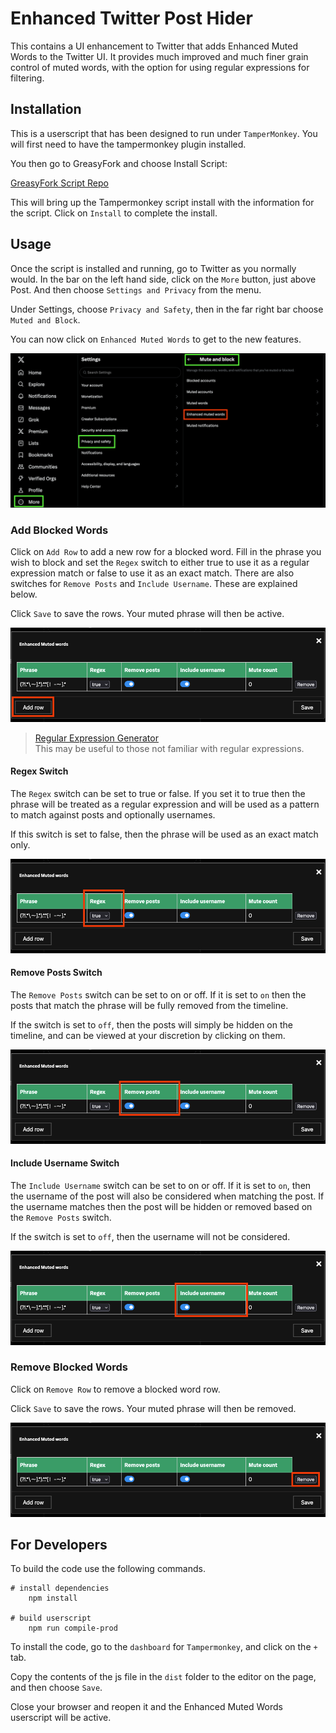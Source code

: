 # Enhanced Twitter Post Hider

This contains a UI enhancement to Twitter that adds Enhanced Muted Words to the Twitter UI.
It provides much improved and much finer grain control of muted words, with the option for using 
regular expressions for filtering.

## Installation

This is a userscript that has been designed to run under `TamperMonkey`.  You will first need to have the tampermonkey 
plugin installed.

You then go to GreasyFork and choose Install Script:

[GreasyFork Script Repo](https://greasyfork.org/en/scripts/492269-enhanced-twitter-post-hider)

This will bring up the Tampermonkey script install with the information for the script.  Click on 
`Install` to complete the install.

## Usage

Once the script is installed and running, go to Twitter as you normally would.
In the bar on the left hand side, click on the `More` button, just above Post. And then choose `Settings and Privacy` from 
the menu.

Under Settings, choose `Privacy and Safety`, then in the far right bar choose `Muted and Block`.

You can now click on `Enhanced Muted Words` to get to the new features.

![Menu Location](docs/MenuLocation.png)

### Add Blocked Words

Click on `Add Row` to add a new row for a blocked word.  Fill in the phrase you wish to block and set the `Regex` switch 
to either true to use it as a regular expression match or false to use it as an exact match.  There are also switches for
`Remove Posts` and `Include Username`.  These are explained below.

Click `Save` to save the rows.  Your muted phrase will then be active.

![Add Entry](docs/AddEntry.png)

> [Regular Expression Generator](https://regex-generator.olafneumann.org/?sampleText=Phrase%20goes%20here&flags=i) 
> <br> This may be useful to those not familiar with regular expressions.

#### Regex Switch
The `Regex` switch can be set to true or false.  If you set it to true then the phrase will be treated as a regular 
expression and will be used as a pattern to match against posts and optionally usernames.

If this switch is set to false, then the phrase will be used as an exact match only.

![Regex Switch](docs/RegexSwitch.png)

#### Remove Posts Switch
The `Remove Posts` switch can be set to on or off.  If it is set to `on` then the posts that match the phrase will be
fully removed from the timeline.  

If the switch is set to `off`, then the posts will simply be hidden on the timeline,
and can be viewed at your discretion by clicking on them.

![Remove Posts Switch](docs/RemovePostSwitch.png)

#### Include Username Switch
The `Include Username` switch can be set to on or off.  If it is set to `on`, then the username of the post will also be
considered when matching the post.  If the username matches then the post will be hidden or removed based on the 
`Remove Posts` switch.

If the switch is set to `off`, then the username will not be considered.

![Include Username Switch](docs/IncludeUsernameSwitch.png)

### Remove Blocked Words

Click on `Remove Row` to remove a blocked word row.

Click `Save` to save the rows.  Your muted phrase will then be removed.

![Remove Entry](docs/RemoveEntry.png)

## For Developers

To build the code use the following commands.

```batch
# install dependencies
    npm install
    
# build userscript
    npm run compile-prod
```

To install the code, go to the `dashboard` for `Tampermonkey`, and click on the `+` tab.

Copy the contents of the js file in the `dist` folder to the editor on the page, and then choose `Save`.

Close your browser and reopen it and the Enhanced Muted Words userscript will be active.
